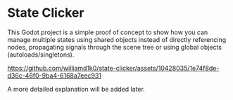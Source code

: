 # State Clicker

This Godot project is a simple proof of concept to show how you can manage multiple states using shared objects instead of directly referencing nodes, propagating signals through the scene tree or using global objects (autoloads/singletons).

https://github.com/williamd1k0/state-clicker/assets/10428035/1e74f8de-d36c-46f0-9ba4-6168a7eec931

A more detailed explanation will be added later.
